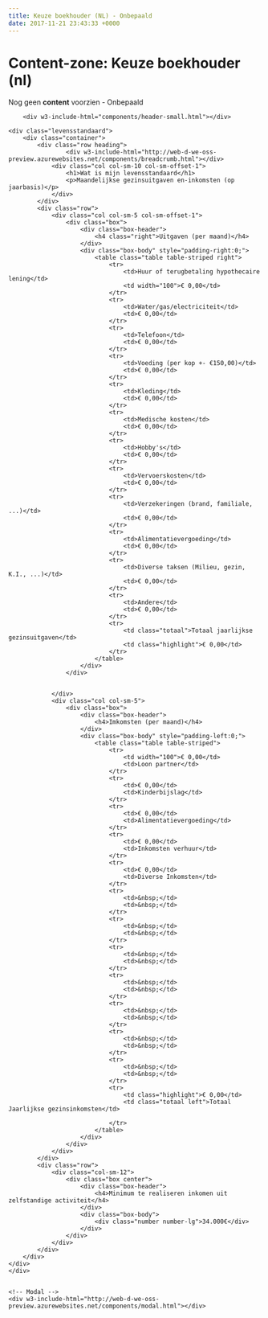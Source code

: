 ```yaml
---
title: Keuze boekhouder (NL) - Onbepaald
date: 2017-11-21 23:43:33 +0000
---
```

# Content-zone: Keuze boekhouder (nl)

Nog geen **content** voorzien - Onbepaald


        <div w3-include-html="components/header-small.html"></div>

    <div class="levensstandaard">
        <div class="container">
            <div class="row heading">
                    <div w3-include-html="http://web-d-we-oss-preview.azurewebsites.net/components/breadcrumb.html"></div>
                <div class="col col-sm-10 col-sm-offset-1">
                    <h1>Wat is mijn levensstandaard</h1>
                    <p>Maandelijkse gezinsuitgaven en-inkomsten (op jaarbasis)</p>
                </div>
            </div>
            <div class="row">
                <div class="col col-sm-5 col-sm-offset-1">
                    <div class="box">
                        <div class="box-header">
                            <h4 class="right">Uitgaven (per maand)</h4>
                        </div>
                        <div class="box-body" style="padding-right:0;">
                            <table class="table table-striped right">
                                <tr>
                                    <td>Huur of terugbetaling hypothecaire lening</td>
                                    <td width="100">€ 0,00</td>
                                </tr>
                                <tr>
                                    <td>Water/gas/electriciteit</td>
                                    <td>€ 0,00</td>
                                </tr>
                                <tr>
                                    <td>Telefoon</td>
                                    <td>€ 0,00</td>
                                </tr>
                                <tr>
                                    <td>Voeding (per kop +- €150,00)</td>
                                    <td>€ 0,00</td>
                                </tr>
                                <tr>
                                    <td>Kleding</td>
                                    <td>€ 0,00</td>
                                </tr>
                                <tr>
                                    <td>Medische kosten</td>
                                    <td>€ 0,00</td>
                                </tr>
                                <tr>
                                    <td>Hobby's</td>
                                    <td>€ 0,00</td>
                                </tr>
                                <tr>
                                    <td>Vervoerskosten</td>
                                    <td>€ 0,00</td>
                                </tr>
                                <tr>
                                    <td>Verzekeringen (brand, familiale, ...)</td>
                                    <td>€ 0,00</td>
                                </tr>
                                <tr>
                                    <td>Alimentatievergoeding</td>
                                    <td>€ 0,00</td>
                                </tr>
                                <tr>
                                    <td>Diverse taksen (Milieu, gezin, K.I., ...)</td>
                                    <td>€ 0,00</td>
                                </tr>
                                <tr>
                                    <td>Andere</td>
                                    <td>€ 0,00</td>
                                </tr>
                                <tr>
                                    <td class="totaal">Totaal jaarlijkse gezinsuitgaven</td>
                                    <td class="highlight">€ 0,00</td>
                                </tr>
                            </table>
                        </div>
                    </div>


                </div>
                <div class="col col-sm-5">
                    <div class="box">
                        <div class="box-header">
                            <h4>Imkomsten (per maand)</h4>
                        </div>
                        <div class="box-body" style="padding-left:0;">
                            <table class="table table-striped">
                                <tr>
                                    <td width="100">€ 0,00</td>
                                    <td>Loon partner</td>
                                </tr>
                                <tr>
                                    <td>€ 0,00</td>
                                    <td>Kinderbijslag</td>
                                </tr>
                                <tr>
                                    <td>€ 0,00</td>
                                    <td>Alimentatievergoeding</td>
                                </tr>
                                <tr>
                                    <td>€ 0,00</td>
                                    <td>Inkomsten verhuur</td>
                                </tr>
                                <tr>
                                    <td>€ 0,00</td>
                                    <td>Diverse Inkomsten</td>
                                </tr>
                                <tr>
                                    <td>&nbsp;</td>
                                    <td>&nbsp;</td>
                                </tr>
                                <tr>
                                    <td>&nbsp;</td>
                                    <td>&nbsp;</td>
                                </tr>
                                <tr>
                                    <td>&nbsp;</td>
                                    <td>&nbsp;</td>
                                </tr>
                                <tr>
                                    <td>&nbsp;</td>
                                    <td>&nbsp;</td>
                                </tr>
                                <tr>
                                    <td>&nbsp;</td>
                                    <td>&nbsp;</td>
                                </tr>
                                <tr>
                                    <td>&nbsp;</td>
                                    <td>&nbsp;</td>
                                </tr>
                                <tr>
                                    <td>&nbsp;</td>
                                    <td>&nbsp;</td>
                                </tr>
                                <tr>
                                    <td class="highlight">€ 0,00</td>
                                    <td class="totaal left">Totaal Jaarlijkse gezinsinkomsten</td>

                                </tr>
                            </table>
                        </div>
                    </div>
                </div>
            </div>
            <div class="row">
                <div class="col-sm-12">
                    <div class="box center">
                        <div class="box-header">
                            <h4>Minimum te realiseren inkomen uit zelfstandige activiteit</h4>
                        </div>
                        <div class="box-body">
                            <div class="number number-lg">34.000€</div>
                        </div>
                    </div>
                </div>
            </div>
        </div>
    </div>
    </div>


    <!-- Modal -->
    <div w3-include-html="http://web-d-we-oss-preview.azurewebsites.net/components/modal.html"></div>